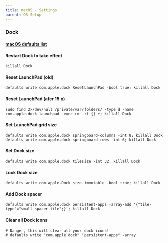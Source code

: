 ```yaml
---
title: macOS - Settings
parent: OS Setup
---
```


### Dock

#### [macOS defaults list](https://macos-defaults.com/)

#### Restart Dock to take effect

```shell
killall Dock
```

#### Reset LaunchPad (old)

```shell
defaults write com.apple.dock ResetLaunchPad -bool true; killall Dock
```

#### Reset LaunchPad (afer 15.x)

```shell
sudo find 2>/dev/null /private/var/folders/ -type d -name com.apple.dock.launchpad -exec rm -rf {} +; killall Dock
```

#### Set LaunchPad grid size

```shell
defaults write com.apple.dock springboard-columns -int 8; killall Dock
defaults write com.apple.dock springboard-rows -int 6; killall Dock
```

#### Set Dock size

```shell
defaults write com.apple.dock tilesize -int 32; killall Dock
```

#### Lock Dock size

```shell
defaults write com.apple.Dock size-immutable -bool true; killall Dock
```

#### Add Dock spacer

```shell
defaults write com.apple.dock persistent-apps -array-add '{"tile-type"="small-spacer-tile";}'; killall Dock
```

#### Clear all Dock icons

```shell
# Danger, this will clear all your dock icons!
# defaults write "com.apple.dock" "persistent-apps" -array
```
